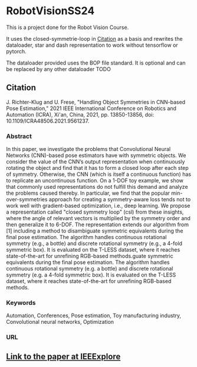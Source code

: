 # RobotVisionSS24
This is a project done for the Robot Vision Course.

It uses the closed-symmetrie-loop in [Citation](#Citation) as a basis and rewrites the dataloader, star and dash representation to work without tensorflow or pytorch.

The dataloader provided uses the BOP file standard. It is optional and can be replaced by any other dataloader TODO

## Citation

J. Richter-Klug and U. Frese, "Handling Object Symmetries in CNN-based Pose Estimation," 2021 IEEE International Conference on Robotics and Automation (ICRA), Xi'an, China, 2021, pp. 13850-13856, doi: 10.1109/ICRA48506.2021.9561237.

### Abstract
In this paper, we investigate the problems that Convolutional Neural Networks (CNN)-based pose estimators have with symmetric objects. We consider the value of the CNN’s output representation when continuously rotating the object and find that it has to form a closed loop after each step of symmetry. Otherwise, the CNN (which is itself a continuous function) has to replicate an uncontinuous function. On a 1-DOF toy example, we show that commonly used representations do not fulfill this demand and analyze the problems caused thereby. In particular, we find that the popular min-over-symmetries approach for creating a symmetry-aware loss tends not to work well with gradient-based optimization, i.e., deep learning. We propose a representation called "closed symmetry loop" (csl) from these insights, where the angle of relevant vectors is multiplied by the symmetry order and then generalize it to 6-DOF. The representation extends our algorithm from [1] including a method to disambiguate symmetric equivalents during the final pose estimation. The algorithm handles continuous rotational symmetry (e.g., a bottle) and discrete rotational symmetry (e.g., a 4-fold symmetric box). It is evaluated on the T-LESS dataset, where it reaches state-of-the-art for unrefining RGB-based methods.guate symmetric equivalents during the final pose estimation. The algorithm handles continuous rotational symmetry (e.g. a bottle) and discrete rotational symmetry (e.g. a 4-fold symmetric box). It is evaluated on the T-LESS dataset, where it reaches state-of-the-art for unrefining RGB-based methods.

### Keywords
Automation, Conferences, Pose estimation, Toy manufacturing industry, Convolutional neural networks, Optimization

### URL
[Link to the paper at IEEExplore](https://ieeexplore.ieee.org/stamp/stamp.jsp?tp=&arnumber=9561237&isnumber=9560666)
---